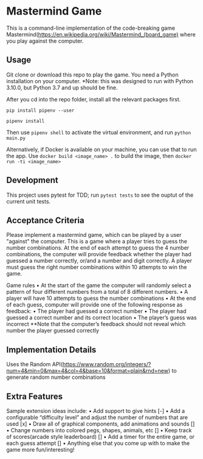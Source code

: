 # Mastermind Game

This is a command-line implementation of the code-breaking game Mastermind(https://en.wikipedia.org/wiki/Mastermind_(board_game) where you play against the computer.

## Usage

Git clone or download this repo to play the game. You need a Python installation on your computer. \*Note: this was designed to run with Python 3.10.0, but Python 3.7 and up should be fine.

After you cd into the repo folder, install all the relevant packages first.

`pip install pipenv --user`

`pipenv install`

Then use `pipenv shell` to activate the virtual environment, and run `python main.py`

Alternatively, if Docker is available on your machine, you can use that to run the app.
Use `docker build <image_name> .` to build the image, then `docker run -ti <image_name>`

## Development

This project uses pytest for TDD; run `pytest tests` to see the ouptut of the current unit tests.

## Acceptance Criteria

Please implement a mastermind game, which can be played by a user "against" the computer. This is a game where a player tries to guess the number combinations. At the end of each attempt to guess the 4 number combinations, the computer will provide feedback whether the player had guessed a number correctly, or/and a number and digit correctly. A player must guess the right number combinations within 10 attempts to win the game.

Game rules
• At the start of the game the computer will randomly select a pattern of four different numbers from a total of 8 different numbers.
• A player will have 10 attempts to guess the number combinations
• At the end of each guess, computer will provide one of the following response
as feedback:
• The player had guessed a correct number
• The player had guessed a correct number and its correct location
• The player’s guess was incorrect
\*\*Note that the computer’s feedback should not reveal which number the player guessed correctly

## Implementation Details

Uses the Random API(https://www.random.org/integers/?num=4&min=0&max=4&col=4&base=10&format=plain&rnd=new) to generate random number combinations

## Extra Features

Sample extension ideas include:
• Add support to give hints [-]
• Add a configurable “difficulty level” and adjust the number of numbers that are used [x]
• Draw all of graphical components, add animations and sounds []
• Change numbers into colored pegs, shapes, animals, etc []
• Keep track of scores(arcade style leaderboard) []
• Add a timer for the entire game, or each guess attempt []
• Anything else that you come up with to make the game more fun/interesting!
